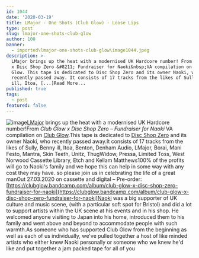 ```yaml
---
id: 1044
date: '2020-03-19'
title: LMajor - One Shots (Club Glow) - Loose Lips
type: post
slug: lmajor-one-shots-club-glow
author: 100
banner:
  - imported\lmajor-one-shots-club-glow\image1044.jpeg
description: >-
  LMajor brings up the heat with a modernised UK Hardcore number! From Club Glow
  x Disc Shop Zero &#8211; Fundraiser for Naoki&nbsp;VA compilation on Club
  Glow. This tape is dedicated to Disc Shop Zero and its owner Naoki, who
  recently passed away. It consists of 17 tracks from the likes of Sully, Benny
  ill, Itoa, [...]Read More...
published: true
tags:
  - post
featured: false
---
```

![image](../imported\lmajor-one-shots-club-glow\image1044.jpeg)[LMajor](https://www.residentadvisor.net/dj/lmajor) brings up the heat with a modernised UK Hardcore number!From _Club Glow x Disc Shop Zero – Fundraiser for Naoki_ VA compilation on [Club Glow](https://clubglow.bandcamp.com/).This tape is dedicated to [Disc Shop Zero](http://www.discshopzero.com/) and its owner Naoki, who recently passed away.It consists of 17 tracks from the likes of Sully, Benny ill, Itoa, Benton, Denham Audio, LMajor, Borai, Mani Festo, Mantra, Skin Teeth, Unitz, ThugWidow, Pressa, Limited Toss, West Norwood Cassette Library, Etch and Kellam Matthews100% of the profits will go to Naoki's family and we hope this can help in some way with any cost they may have. so please join us in celebrating the life of a great manOut 27.03.2020 on cassette and digital – Pre-order: [](https://clubglow.bandcamp.com/album/club-glow-x-disc-shop-zero-fundraiser-for-naoki)[https://clubglow.bandcamp.com/album/club-glow-x-disc-shop-zero-fundraiser-for-naoki](https://clubglow.bandcamp.com/album/club-glow-x-disc-shop-zero-fundraiser-for-naoki)Naoki was a big supporter of UK culture and music scene, (with a particular soft spot for Bristol) and did a lot to support artists within the UK scene at his events and in his shop. He welcomed anyone visiting to Japan into his home, introduced them to his family and went above and beyond to accommodate people with such warmth.As someone who has supported Club Glow from the beginning as well as each of us individually, we've pulled together a host of like minded artists who either knew Naoki personally or someone who we knew he'd like and put together a jam packed tape for all of you